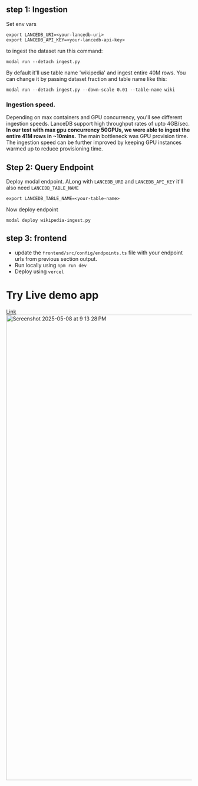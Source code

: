 ## step 1: Ingestion
Set env vars
```
export LANCEDB_URI=<your-lancedb-uri>
export LANCEDB_API_KEY=<your-lancedb-api-key>
```

to ingest the dataset run this command:
```
modal run --detach ingest.py
```
By default it'll use table name 'wikipedia' and ingest entire 40M rows. You can change it by passing dataset fraction and table name like this:

```
modal run --detach ingest.py --down-scale 0.01 --table-name wiki
```

### Ingestion speed.
Depending on max containers and GPU concurrency, you'll see different ingestion speeds. LanceDB support high throughput rates of upto 4GB/sec. **In our test with max gpu concurrency 50GPUs, we were able to ingest the entire 41M rows in ~10mins.** The main bottleneck was GPU provision time. The ingestion speed can be further improved by keeping GPU instances warmed up to reduce provisioning time.


## Step 2: Query Endpoint
Deploy modal endpoint. ALong with `LANCEDB_URI` and `LANCEDB_API_KEY` it'll also need `LANCEDB_TABLE_NAME`
```
export LANCEDB_TABLE_NAME=<your-table-name>
```
Now deploy endpoint
```
modal deploy wikipedia-ingest.py
```

## step 3: frontend
* update the `frontend/src/config/endpoints.ts` file with your endpoint urls from previous section output.
* Run locally using `npm run dev`
* Deploy using `vercel`

# Try Live demo app
[Link](https://wikisearch-coral.vercel.app/)
<img width="1262" alt="Screenshot 2025-05-08 at 9 13 28 PM" src="https://github.com/user-attachments/assets/10f20ffe-30f7-465b-9664-93bb670c094b" />


